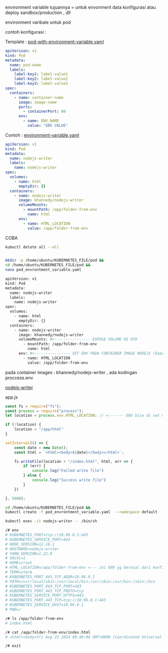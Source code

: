 environment variable  tujuannya = untuk envonment data konfigurasi atau deploy sandbox/production , dll


environment varibale untuk pod

contoh konfigurasi :


Template :
[pod-with-environment-variable.yaml](https://github.com/khannedy/belajar-kubernetes/blob/master/templates/pod-with-environment-variable.yaml)

```yaml
apiVersion: v1
kind: Pod
metadata:
  name: pod-name
  labels:
    label-key1: label-value1
    label-key2: label-value2
    label-key3: label-value3
spec:
  containers:
    - name: container-name
      image: image-name
      ports:
        - containerPort: 80
      env:
        - name: ENV_NAME
          value: "ENV VALUE"
```


Contoh :
[environment-variable.yaml](https://github.com/khannedy/belajar-kubernetes/blob/master/examples/environment-variable.yaml)

```yaml
apiVersion: v1
kind: Pod
metadata:
  name: nodejs-writer
  labels:
    name: nodejs-writer
spec:
  volumes:
    - name: html
      emptyDir: {}
  containers:
    - name: nodejs-writer
      image: khannedy/nodejs-writer
      volumeMounts:
        - mountPath: /app/folder-from-env
          name: html
      env:
        - name: HTML_LOCATION
          value: /app/folder-from-env
```




COBA

```bash
kubectl delete all --all


mkdir -p /home/ubuntu/KUBERNETES_FILE/pod && 
cd /home/ubuntu/KUBERNETES_FILE/pod && 
nano pod_envrontment_variable.yaml
```


```bash
apiVersion: v1
kind: Pod
metadata:
  name: nodejs-writer
  labels:
    name: nodejs-writer
spec:
  volumes:
    - name: html
      emptyDir: {}
  containers:
    - name: nodejs-writer
      image: khannedy/nodejs-writer
      volumeMounts: #<---------------- EXPOSE VOLUME KE DIR
        - mountPath: /app/folder-from-env
          name: html
      env: #<---------------- SET ENV PADA CONTAINER IMAGE NODEJS (keperluan rubah ENV pada nodejs)
        - name: HTML_LOCATION
          value: /app/folder-from-env

```

pada container images :  khannedy/nodejs-writer , ada kodingan proccess.env

[nodejs-writer](./KUBERNETES/images_docker/nodejs-writer/app.js)


app.js
```js
const fs = require("fs");
const process = require("process");
let location = process.env.HTML_LOCATION; // <------- ENV bisa di set melalui konfigurasi kubernetes

if (!location) {
    location = "/app/html"
}

setInterval(() => {
    const date = new Date();
    const html = `<html><body>${date}</body></html>`;

    fs.writeFile(location + "/index.html", html, err => {
        if (err) {
            console.log("Failed write file")
        } else {
            console.log("Success write file")
        }
    })

}, 5000);


```

```bash
cd /home/ubuntu/KUBERNETES_FILE/pod &&
kubectl create -f pod_envrontment_variable.yaml  --namespace default

kubectl exec -it nodejs-writer -- /bin/sh

/# env
# KUBERNETES_PORT=tcp://10.96.0.1:443
# KUBERNETES_SERVICE_PORT=443
# NODE_VERSION=12.16.1
# HOSTNAME=nodejs-writer
# YARN_VERSION=1.22.0
# SHLVL=1
# HOME=/root
# HTML_LOCATION=/app/folder-from-env <--- ini ENV yg berasal dari konfigurasi yaml pod
# TERM=xterm
# KUBERNETES_PORT_443_TCP_ADDR=10.96.0.1
# PATH=/usr/local/sbin:/usr/local/bin:/usr/sbin:/usr/bin:/sbin:/bin
# KUBERNETES_PORT_443_TCP_PORT=443
# KUBERNETES_PORT_443_TCP_PROTO=tcp
# KUBERNETES_SERVICE_PORT_HTTPS=443
# KUBERNETES_PORT_443_TCP=tcp://10.96.0.1:443
# KUBERNETES_SERVICE_HOST=10.96.0.1
# PWD=/

/# ls /app/folder-from-env
# index.html

/# cat /app/folder-from-env/index.html
# <html><body>Fri Aug 23 2024 08:40:04 GMT+0000 (Coordinated Universal Time)</body></html>/ #

/# exit

```
